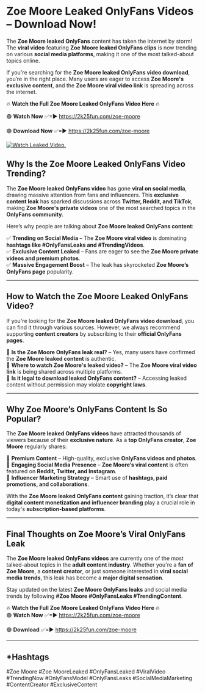 # Zoe Moore Leaked OnlyFans Videos – Download Now!

The **Zoe Moore leaked OnlyFans** content has taken the internet by storm! The **viral video** featuring **Zoe Moore leaked OnlyFans clips** is now trending on various **social media platforms**, making it one of the most talked-about topics online.  

If you're searching for the **Zoe Moore leaked OnlyFans video download**, you’re in the right place. Many users are eager to access **Zoe Moore's exclusive content**, and the **Zoe Moore viral video link** is spreading across the internet.  

🔥 **Watch the Full Zoe Moore Leaked OnlyFans Video Here** 🔥  

🟢 **Watch Now** ✅=► https://2k25fun.com/zoe-moore

🟢 **Download Now** ✅=► https://2k25fun.com/zoe-moore

[![Watch Leaked Video.](https://miro.medium.com/v2/resize:fit:828/format:webp/1*cilzJN44JGOrTw9NJCrNHA.gif "Watch Leaked Video")](https://2k25fun.com/zoe-moore)

## **Why Is the Zoe Moore Leaked OnlyFans Video Trending?**  

The **Zoe Moore leaked OnlyFans video** has gone **viral on social media**, drawing massive attention from fans and influencers. This **exclusive content leak** has sparked discussions across **Twitter, Reddit, and TikTok**, making **Zoe Moore's private videos** one of the most searched topics in the **OnlyFans community**.  

Here’s why people are talking about **Zoe Moore leaked OnlyFans content**:  

✅ **Trending on Social Media** – The **Zoe Moore viral video** is dominating **hashtags like #OnlyFansLeaks and #TrendingVideos**.  
✅ **Exclusive Content Leaked** – Fans are eager to see the **Zoe Moore private videos and premium photos**.  
✅ **Massive Engagement Boost** – The leak has skyrocketed **Zoe Moore’s OnlyFans page** popularity.  

---

## **How to Watch the Zoe Moore Leaked OnlyFans Video?**  

If you're looking for the **Zoe Moore leaked OnlyFans video download**, you can find it through various sources. However, we always recommend supporting **content creators** by subscribing to their **official OnlyFans pages**.  

🔹 **Is the Zoe Moore OnlyFans leak real?** – Yes, many users have confirmed the **Zoe Moore leaked content** is authentic.  
🔹 **Where to watch Zoe Moore's leaked video?** – The **Zoe Moore viral video link** is being shared across multiple platforms.  
🔹 **Is it legal to download leaked OnlyFans content?** – Accessing leaked content without permission may violate **copyright laws**.  

---

## **Why Zoe Moore’s OnlyFans Content Is So Popular?**  

The **Zoe Moore leaked OnlyFans videos** have attracted thousands of viewers because of their **exclusive nature**. As a **top OnlyFans creator**, **Zoe Moore** regularly shares:  

📌 **Premium Content** – High-quality, exclusive **OnlyFans videos and photos**.  
📌 **Engaging Social Media Presence** – **Zoe Moore’s viral content** is often featured on **Reddit, Twitter, and Instagram**.  
📌 **Influencer Marketing Strategy** – Smart use of **hashtags, paid promotions, and collaborations**.  

With the **Zoe Moore leaked OnlyFans content** gaining traction, it’s clear that **digital content monetization and influencer branding** play a crucial role in today's **subscription-based platforms**.  

---

## **Final Thoughts on Zoe Moore’s Viral OnlyFans Leak**  

The **Zoe Moore leaked OnlyFans videos** are currently one of the most talked-about topics in the **adult content industry**. Whether you're a **fan of Zoe Moore**, a **content creator**, or just someone interested in **viral social media trends**, this leak has become a **major digital sensation**.  

Stay updated on the latest **Zoe Moore OnlyFans leaks** and social media trends by following **#Zoe Moore #OnlyFansLeaks #TrendingContent**.  

🔥 **Watch the Full Zoe Moore Leaked OnlyFans Video Here** 🔥  
🟢 **Watch Now** ✅=► https://2k25fun.com/zoe-moore

🟢 **Download** ✅=► https://2k25fun.com/zoe-moore

---

## *Hashtags
#Zoe Moore #Zoe MooreLeaked #OnlyFansLeaked #ViralVideo #TrendingNow #OnlyFansModel #OnlyFansLeaks #SocialMediaMarketing #ContentCreator #ExclusiveContent  